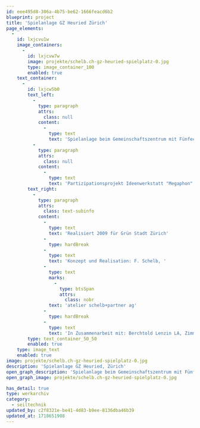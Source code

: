 ```yaml
---
id: eee495d8-306a-4b75-be62-1666feacd6b2
blueprint: project
title: 'Spielanlage GZ Heuried Zürich'
page_elements:
  -
    id: lxjcvu1w
    image_containers:
      -
        id: lxjcvw7w
        image: projekte/schelb.ch-gz-heuried-spielplatz-0.jpg
        type: image_container_100
        enabled: true
    text_container:
      -
        id: lxjcw5b0
        text_left:
          -
            type: paragraph
            attrs:
              class: null
            content:
              -
                type: text
                text: 'Spielanlage beim Gemeinschaftszentrum mit Fünfecktürmen in Robinie, Marsupilami- und Vierfreundinnenschaukel, Hängematte, Holzträmmelweg, Wasser- und Sandspiel.'
          -
            type: paragraph
            attrs:
              class: null
            content:
              -
                type: text
                text: 'Partizipationsprojekt Ideenwerkstatt "Megaphon": vorangehende Modellbaunachmittage für Kinder.'
        text_right:
          -
            type: paragraph
            attrs:
              class: text-subinfo
            content:
              -
                type: text
                text: 'Realisiert 2009 für Grün Stadt Zürich'
              -
                type: hardBreak
              -
                type: text
                text: 'Konzept und Realisation: F. Schelb, '
              -
                type: text
                marks:
                  -
                    type: btsSpan
                    attrs:
                      class: nobr
                text: 'atelier schelb+partner ag'
              -
                type: hardBreak
              -
                type: text
                text: 'In Zusammenarbeit mit: Berchtold Lenzin LA, Zimmerei Oberhänsli'
        type: text_container_50_50
        enabled: true
    type: image_text
    enabled: true
image: projekte/schelb.ch-gz-heuried-spielplatz-0.jpg
description: 'Spielanlage GZ Heuried, Zürich'
open_graph_description: 'Spielanlage beim Gemeinschaftszentrum mit Fünfecktürmen in Robinie, Marsupilami- und Vierfreundinnenschaukel, Hängematte, Holzträmmelweg, Wasser- und Sandspiel. Partizipationsprojekt Ideenwerkstatt "Megaphon": vorangehende Modellbaunachmittage für Kinder.'
open_graph_image: projekte/schelb.ch-gz-heuried-spielplatz-0.jpg

has_detail: true
type: werkarchiv
category:
  - seiltechnik
updated_by: c2f8321e-be41-4d83-b9ee-8136dba46b39
updated_at: 1718651908
---
```

